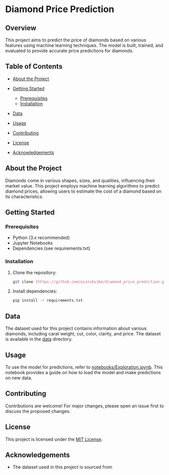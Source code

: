 # Diamond Price Prediction

## Overview

This project aims to predict the price of diamonds based on various features using machine learning techniques. The model is built, trained, and evaluated to provide accurate price predictions for diamonds.

## Table of Contents

- [About the Project](#about-the-project)
- [Getting Started](#getting-started)
  - [Prerequisites](#prerequisites)
  - [Installation](#installation)
- [Data](#data)

- [Usage](#usage)
- [Contributing](#contributing)
- [License](#license)
- [Acknowledgements](#acknowledgements)

## About the Project

Diamonds come in various shapes, sizes, and qualities, influencing their market value. This project employs machine learning algorithms to predict diamond prices, allowing users to estimate the cost of a diamond based on its characteristics.

## Getting Started

### Prerequisites

- Python (3.x recommended)
- Jupyter Notebooks
- Dependencies (see requirements.txt)

### Installation

1. Clone the repository:

   ```bash
   git clone [https://github.com/wiznikvibe/diamond_price_prediction.git]
   ```

2. Install dependencies:

   ```bash
   pip install -r requirements.txt
   ```

## Data

The dataset used for this project contains information about various diamonds, including carat weight, cut, color, clarity, and price. The dataset is available in the [data](/data) directory.



## Usage

To use the model for predictions, refer to [notebooks/Exploration.ipynb](notebooks/Exploration.ipynb). This notebook provides a guide on how to load the model and make predictions on new data.

## Contributing

Contributions are welcome! For major changes, please open an issue first to discuss the proposed changes.

## License

This project is licensed under the [MIT License](LICENSE).

## Acknowledgements

- The dataset used in this project is sourced from 
